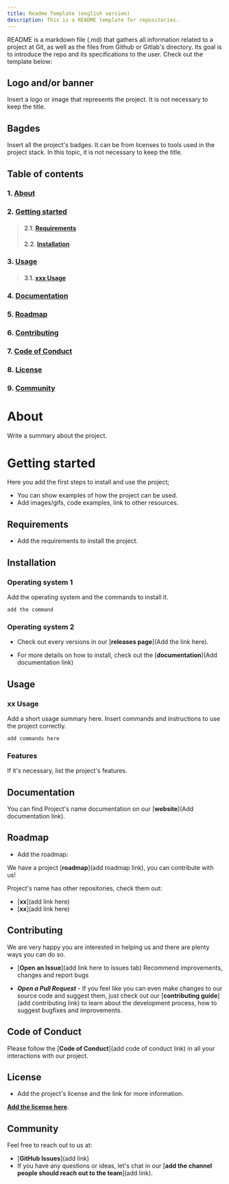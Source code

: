 ```yaml
---
title: Readme Template (english version)
description: This is a README template for repositories.
---
```



README is a markdown file (.md) that gathers all information related to a project at Git, as well as the files from Github or Gitlab's directory. Its goal is to introduce the repo and its specifications to the user. 
Check out the template below:


## **Logo and/or banner**
Insert a logo or image that represents the project. It is not necessary to keep the title. 

## **Bagdes**
Insert all the project's badges. It can be from licenses to tools used in the project stack. In this topic, it is not necessary to keep the title.


## **Table of contents**
### 1. [**About**](#about)
### 2. [**Getting started**](#getting-started)
>#### 2.1.   [**Requirements**](#requirements)
>#### 2.2.  [**Installation**](#installing-horusec)
### 3. [**Usage**](#usage)
>#### 3.1. [**xxx Usage**](#xx-usage)
### 4. [**Documentation**](#documentation)       
### 5. [**Roadmap**](#roadmap)
### 6. [**Contributing**](#contributing)
### 7. [**Code of Conduct**](#code-of-conduct)
### 8. [**License**](#license)
### 9. [**Community**](#community)


# **About**
Write a summary about the project. 

# **Getting started**
Here you add the first steps to install and use the project; 
- You can show examples of how the project can be used. 
- Add images/gifs, code examples, link to other resources.

## **Requirements**

- Add the requirements to install the project.

## **Installation**
### **Operating system 1**
Add the operating system and the commands to install it. 
```
add the command
```


### **Operating system 2**

- Check out every versions in our [**releases page**](Add the link here).

- For more details on how to install, check out the [**documentation**](Add documentation link) 

## **Usage**
### **xx Usage**

Add a short usage summary here. 
Insert commands and instructions to use the project correctly.
```
add commands here
```
### **Features**
If it's necessary, list the project's features.

## **Documentation**
You can find Project's name documentation on our [**website**](Add documentation link).

## **Roadmap**
- Add the roadmap:

We have a project [**roadmap**](add roadmap link), you can contribute with us!

Project's name has other repositories, check them out:

- [**xx**](add link here)
- [**xx**](add link here)


## **Contributing**

We are very happy you are interested in helping us and there are plenty ways you can do so.

 - [**Open an Issue**](add link here to issues tab) Recommend improvements, changes and report bugs

 - ***Open a Pull Request*** - If you feel like you can even make changes to our source code and suggest them, just check out our [**contributing guide**](add contributing link) to learn about the development process, how to suggest bugfixes and improvements. 


## **Code of Conduct**
Please follow the [**Code of Conduct**](add code of conduct link) in all your interactions with our project.

## **License**
- Add the project's license and the link for more information.

 [**Add the license here**](LICENSE).

## **Community**

Feel free to reach out to us at:

- [**GitHub Issues**](add link)
- If you have any questions or ideas, let's chat in our [**add the channel people should reach out to the team**](add link).






